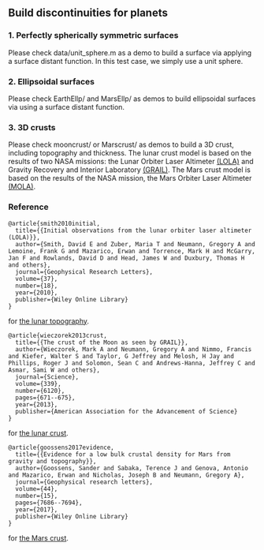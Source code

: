 ## Build discontinuities for planets

### 1. Perfectly spherically symmetric surfaces 
Please check data/unit_sphere.m as a demo to build a surface via applying a surface distant function. 
In this test case, we simply use a unit sphere. 

### 2. Ellipsoidal surfaces
Please check EarthEllp/ and MarsEllp/ as demos to build ellipsoidal surfaces via using a surface distant function. 

### 3. 3D crusts 
Please check mooncrust/ or Marscrust/ as demos to build a 3D crust, including topography and thickness. 
The lunar crust model is based on the results of two NASA missions: the Lunar Orbiter Laser Altimeter [(LOLA)](https://lola.gsfc.nasa.gov/) and Gravity Recovery and Interior Laboratory [(GRAIL)](https://www.nasa.gov/mission_pages/grail/main/index.html). 
The Mars crust model is based on the results of the NASA mission, the Mars Orbiter Laser Altimeter [(MOLA)](https://attic.gsfc.nasa.gov/mola/). 

### Reference 
~~~
@article{smith2010initial,
  title={{Initial observations from the lunar orbiter laser altimeter (LOLA)}},
  author={Smith, David E and Zuber, Maria T and Neumann, Gregory A and Lemoine, Frank G and Mazarico, Erwan and Torrence, Mark H and McGarry, Jan F and Rowlands, David D and Head, James W and Duxbury, Thomas H and others},
  journal={Geophysical Research Letters},
  volume={37},
  number={18},
  year={2010},
  publisher={Wiley Online Library}
}
~~~
for [the lunar topography](https://agupubs.onlinelibrary.wiley.com/doi/full/10.1029/2010GL043751). 
~~~
@article{wieczorek2013crust,
  title={{The crust of the Moon as seen by GRAIL}},
  author={Wieczorek, Mark A and Neumann, Gregory A and Nimmo, Francis and Kiefer, Walter S and Taylor, G Jeffrey and Melosh, H Jay and Phillips, Roger J and Solomon, Sean C and Andrews-Hanna, Jeffrey C and Asmar, Sami W and others},
  journal={Science},
  volume={339},
  number={6120},
  pages={671--675},
  year={2013},
  publisher={American Association for the Advancement of Science}
}
~~~
for [the lunar crust](https://science.sciencemag.org/content/339/6120/671). 
~~~
@article{goossens2017evidence,
  title={{Evidence for a low bulk crustal density for Mars from gravity and topography}},
  author={Goossens, Sander and Sabaka, Terence J and Genova, Antonio and Mazarico, Erwan and Nicholas, Joseph B and Neumann, Gregory A},
  journal={Geophysical research letters},
  volume={44},
  number={15},
  pages={7686--7694},
  year={2017},
  publisher={Wiley Online Library}
}
~~~
for [the Mars crust](https://agupubs.onlinelibrary.wiley.com/doi/full/10.1002/2017GL074172). 
